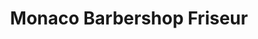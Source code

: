 ---
title: "Monaco Barbershop Friseur"
url: /oberschleissheim/monaco-barbershop-friseur/
shop: Friseur
---